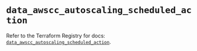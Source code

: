 # `data_awscc_autoscaling_scheduled_action`

Refer to the Terraform Registry for docs: [`data_awscc_autoscaling_scheduled_action`](https://registry.terraform.io/providers/hashicorp/awscc/0.70.0/docs/data-sources/autoscaling_scheduled_action).
